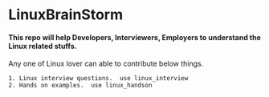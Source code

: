 # LinuxBrainStorm
#### This repo will help Developers, Interviewers, Employers to understand the Linux related stuffs.

Any one of Linux lover can able to contribute below things.

```
1. Linux interview questions.  use linux_interview
2. Hands on examples.  use linux_handson
```
